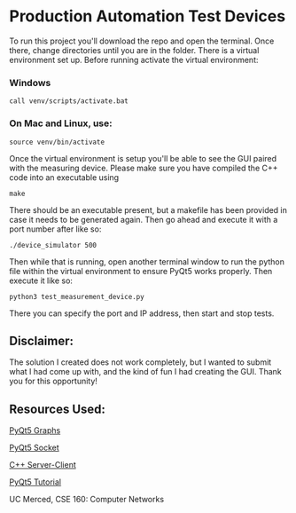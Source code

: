 # Production Automation Test Devices
 
To run this project you'll download the repo and open the terminal. Once there, change directories until you are in the folder. There is a virtual environment set up. Before running activate the virtual environment:
### Windows
```
call venv/scripts/activate.bat
```
### On Mac and Linux, use:
```
source venv/bin/activate
```

Once the virtual environment is setup you'll be able to see the GUI paired with the measuring device. Please make sure you have compiled the C++ code into an executable using
```
make
```
There should be an executable present, but a makefile has been provided in case it needs to be generated again. Then go ahead and execute it with a port number after like so:

```
./device_simulator 500
```
Then while that is running, open another terminal window to run the python file within the virtual environment to ensure PyQt5 works properly. Then execute it like so:
```
python3 test_measurement_device.py
```
There you can specify the port and IP address, then start and stop tests.

## Disclaimer:
The solution I created does not work completely, but I wanted to submit what I had come up with, and the kind of fun I had creating the GUI. Thank you for this opportunity!

## Resources Used:
[PyQt5 Graphs](https://doc.qt.io/qtforpython-5/PySide2/QtCharts/QChart.html)

[PyQt5 Socket](https://www.youtube.com/watch?v=Q42mDMWtb7E)

[C++ Server-Client](https://www.geeksforgeeks.org/udp-server-client-implementation-c/#)

[PyQt5 Tutorial](https://build-system.fman.io/pyqt5-tutorial)

UC Merced, CSE 160: Computer Networks
